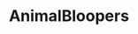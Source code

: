 ---
title: AnimalBloopers
crosslinks:
- funny
- aww
- AnimalsBeingDerps
- PeopleFuckingDying
- HumanBloopers
- woof_irl
- gifs
---